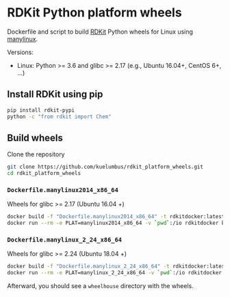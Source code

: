 # RDKit Python platform wheels

Dockerfile and script to build [RDKit](https://github.com/rdkit/rdkit) Python wheels for Linux using [manylinux](https://github.com/pypa/manylinux). 

Versions:

- Linux: Python >= 3.6 and glibc >= 2.17 (e.g., Ubuntu 16.04+, CentOS 6+, ...)


## Install RDKit using pip

```bash
pip install rdkit-pypi
python -c "from rdkit import Chem"
```

## Build wheels 

Clone the repository
```bash
git clone https://github.com/kuelumbus/rdkit_platform_wheels.git
cd rdkit_platform_wheels
```

### `Dockerfile.manylinux2014_x86_64` 
Wheels for glibc >= 2.17 (Ubuntu 16.04 +)

```bash
docker build -f "Dockerfile.manylinux2014_x86_64" -t rdkitdocker:latest .
docker run --rm -e PLAT=manylinux2014_x86_64 -v `pwd`:/io rdkitdocker bash /io/wheeling.sh
```

### `Dockerfile.manylinux_2_24_x86_64`
Wheels for glibc >= 2.24  (Ubuntu 18.04 +)

```bash
docker build -f "Dockerfile.manylinux_2_24_x86_64" -t rdkitdocker:latest .
docker run --rm -e PLAT=manylinux_2_24_x86_64 -v `pwd`:/io rdkitdocker bash /io/wheeling.sh
```

Afterward, you should see a `wheelhouse` directory with the wheels.

